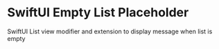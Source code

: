 # SwiftUI Empty List Placeholder
SwiftUI List view modifier and extension to display message when list is empty
